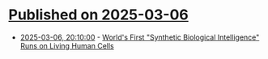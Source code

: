 # [Published on 2025-03-06](index.md)

* [2025-03-06, 20:10:00](https://soylentnews.org/article.pl?sid=25/03/05/1550252&from=rss) - [World's First \"Synthetic Biological Intelligence\" Runs on Living Human Cells](https://soylentnews.org/article.pl?sid=25/03/05/1550252&from=rss)
